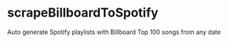 # scrapeBillboardToSpotify
Auto generate Spotify playlists with Billboard Top 100 songs from any date
